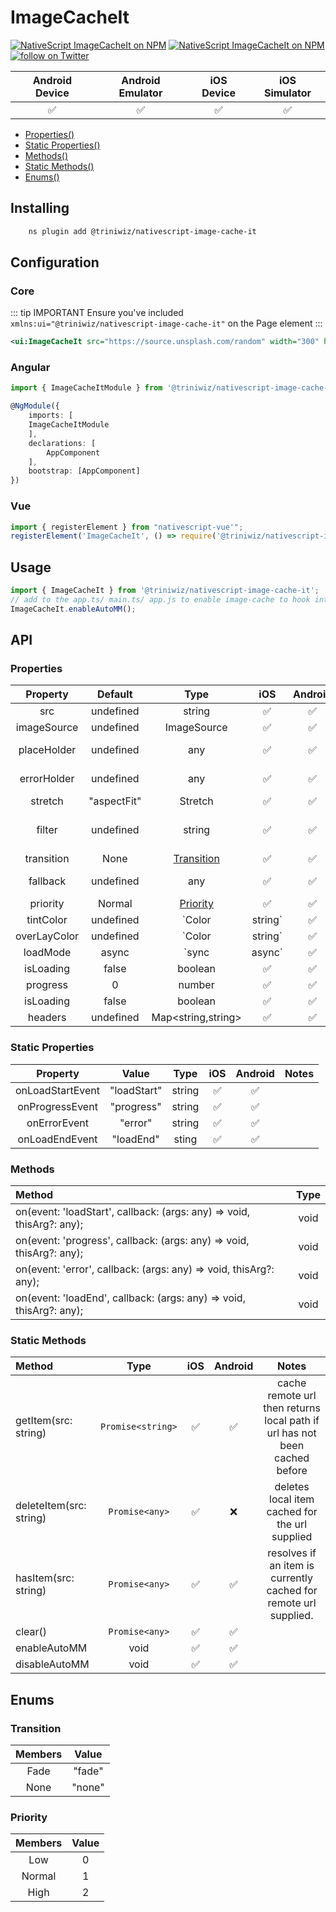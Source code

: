 # ImageCacheIt

<p>
<a href="https://www.npmjs.com/package/@triniwiz/nativescript-image-cache-it">
<img src="https://img.shields.io/npm/v/@triniwiz/nativescript-image-cache-it.svg?style=for-the-badge"
            alt="NativeScript ImageCacheIt on NPM"/></a>

<a href="https://www.npmjs.com/package/@triniwiz/nativescript-image-cache-it">
<img src="https://img.shields.io/npm/dt/@triniwiz/nativescript-image-cache-it.svg?style=for-the-badge&label=npm%20downloads&" alt="NativeScript ImageCacheIt on NPM"></a>

<a href="https://twitter.com/intent/follow?screen_name=triniwiz">
<img src="https://img.shields.io/twitter/follow/triniwiz?style=style=for-the-badge&logo=twitter" alt="follow on Twitter"></a>
</p>
 

|   Android Device  |   Android Emulator    |   iOS Device  |   iOS Simulator   |
| :-------------:     |:-------------:        |:-------------:| :-----:            |
| :white_check_mark:|:white_check_mark:     |:white_check_mark:|    :white_check_mark:| 

- [Properties()](image-cache-it.md#properties)
- [Static Properties()](image-cache-it.md#static-properties)
- [Methods()](image-cache-it.md#methods)
- [Static Methods()](image-cache-it.md#static-methods)
- [Enums()](image-cache-it.md#enums)


## Installing 

```bash
    ns plugin add @triniwiz/nativescript-image-cache-it
```

## Configuration

### Core

::: tip IMPORTANT
Ensure you've included `xmlns:ui="@triniwiz/nativescript-image-cache-it"` on the
Page element
:::

```xml
<ui:ImageCacheIt src="https://source.unsplash.com/random" width="300" height="300"/>
```

### Angular

```ts
import { ImageCacheItModule } from '@triniwiz/nativescript-image-cache-it/angular';

@NgModule({
    imports: [
    ImageCacheItModule
    ],
    declarations: [
        AppComponent
    ],
    bootstrap: [AppComponent]
})
```

### Vue

```ts
import { registerElement } from "nativescript-vue'";
registerElement('ImageCacheIt', () => require('@triniwiz/nativescript-image-cache-it').ImageCacheIt);
```


## Usage

```ts
import { ImageCacheIt } from '@triniwiz/nativescript-image-cache-it';
// add to the app.ts/ main.ts/ app.js to enable image-cache to hook into the device's lowmemory events
ImageCacheIt.enableAutoMM();
```

## API

### Properties

|   Property  |   Default    |   Type  |   iOS  | Android | Notes |
| :-------------:|:-------------: |:-------------:| :-----:| :-----:| :-----:|
| src | undefined    | string | :white_check_mark: | :white_check_mark: | |
| imageSource | undefined    | ImageSource | :white_check_mark: | :white_check_mark: | |
| placeHolder | undefined    | any | :white_check_mark: | :white_check_mark: | `local url | platform asset` |
| errorHolder | undefined    | any | :white_check_mark: | :white_check_mark: | `local url | platform asset` |
| stretch | "aspectFit"    | Stretch | :white_check_mark: | :white_check_mark: |  |
| filter | undefined    | string | :white_check_mark: | :white_check_mark: | [Web Filters :tada:](https://developer.mozilla.org/en-US/docs/Web/CSS/filter) |
| transition |  None  | [Transition](image-cache-it.md#transition) | :white_check_mark: | :white_check_mark: | |
| fallback | undefined    | any | :white_check_mark: | :white_check_mark: | `local url | platform asset` |
| priority | Normal    | [Priority](image-cache-it.md#priority) | :white_check_mark: | :white_check_mark: |  |
| tintColor | undefined   | `Color | string` | :white_check_mark: | :white_check_mark: |  |
| overLayColor | undefined   | `Color | string` | :white_check_mark: | :white_check_mark: |  |
| loadMode | async   | `sync | async` | :white_check_mark: | :white_check_mark: |  |
| isLoading | false   | boolean | :white_check_mark: | :white_check_mark: |  |
| progress | 0   | number | :white_check_mark: | :white_check_mark: |  |
| isLoading | false   | boolean | :white_check_mark: | :white_check_mark: |  |
| headers | undefined   | Map<string,string> | :white_check_mark: | :white_check_mark: |  |

### Static Properties

|   Property  |   Value    |   Type  |   iOS  | Android | Notes |
| :-------------:|:-------------: |:-------------:| :-----:| :-----:| :-----:|
| onLoadStartEvent | "loadStart"    | string | :white_check_mark: | :white_check_mark: | |
| onProgressEvent | "progress"    | string | :white_check_mark: | :white_check_mark: | |
| onErrorEvent | "error"    | string | :white_check_mark: | :white_check_mark: |  |
| onLoadEndEvent | "loadEnd"    | sting | :white_check_mark: | :white_check_mark: |  |


### Methods

| Method    | Type  |
| :---     |:---: |
| on(event: 'loadStart', callback: (args: any) => void, thisArg?: any);   | void|
| on(event: 'progress', callback: (args: any) => void, thisArg?: any);   |void  |
| on(event: 'error', callback: (args: any) => void, thisArg?: any);   | void|
| on(event: 'loadEnd', callback: (args: any) => void, thisArg?: any);  |void  |


### Static Methods

| Method    | Type  |    iOS  | Android |  Notes |
| :---      |:---:  | :---:  | :---:  | :---: |
| getItem(src: string)   | `Promise<string>` | :white_check_mark:  | :white_check_mark: | cache remote url then returns local path if url has not been cached before |
| deleteItem(src: string)   | `Promise<any>` | :white_check_mark:  | :x: | deletes local item cached for the url supplied |
| hasItem(src: string)   | `Promise<any>` | :white_check_mark:  | :white_check_mark: | resolves if an item is currently cached for remote url supplied. |
| clear()   | `Promise<any>` | :white_check_mark:  | :white_check_mark: |  |
| enableAutoMM   | void| :white_check_mark:  | :white_check_mark: |  |
| disableAutoMM   | void| :white_check_mark:  | :white_check_mark: |  |

## Enums

### Transition

| Members | Value           |
| :---:   | :---:           |
| Fade     | "fade" |
| None      | "none"  |

### Priority

| Members | Value           |
| :---:   | :---:           |
| Low     | 0 |
| Normal      | 1  |
| High      | 2  |
